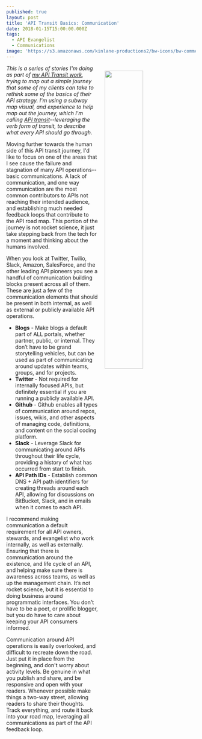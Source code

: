 ```yaml
---
published: true
layout: post
title: 'API Transit Basics: Communication'
date: 2018-01-15T15:00:00.000Z
tags:
  - API Evangelist
  - Communications
image: 'https://s3.amazonaws.com/kinlane-productions2/bw-icons/bw-comment-bubbles.png'
---
```

<p><img src="https://s3.amazonaws.com/kinlane-productions2/bw-icons/bw-comment-bubbles.png" align="right" width="45%" style="padding: 15px;" /></p>

_This is a series of stories I'm doing as part of [my API Transit work](http://basics.apievangelist.com/), trying to map out a simple journey that some of my clients can take to rethink some of the basics of their API strategy. I'm using a subway map visual, and experience to help map out the journey, which I'm calling [API transit](http://basics.apievangelist.com/)--leveraging the verb form of transit, to describe what every API should go through._

Moving further towards the human side of this API transit journey, I'd like to focus on one of the areas that I see cause the failure and stagnation of many API operations--basic communications. A lack of communication, and one way communication are the most common contributors to APIs not reaching their intended audience, and establishing much needed feedback loops that contribute to the API road map. This portion of the journey is not rocket science, it just take stepping back from the tech for a moment and thinking about the humans involved.

When you look at Twitter, Twilio, Slack, Amazon, SalesForce, and the other leading API pioneers you see a handful of communication building blocks present across all of them. These are just a few of the communication elements that should be present in both internal, as well as external or publicly available API operations.

- **Blogs** - Make blogs a default part of ALL portals, whether partner, public, or internal. They don’t have to be grand storytelling vehicles, but can be used as part of communicating around updates within teams, groups, and for projects.
- **Twitter** - Not required for internally focused APIs, but definitely essential if you are running a publicly available API.
- **Github** - Github enables all types of communication around repos, issues, wikis, and other aspects of managing code, definitions, and content on the social coding platform.
- **Slack** - Leverage Slack for communicating around APIs throughout their life cycle, providing a history of what has occurred from start to finish.
- **API Path IDs** - Establish common DNS + API path identifiers for creating threads around each API, allowing for discussions on BitBucket, Slack, and in emails when it comes to each API.

I recommend making communication a default requirement for all API owners, stewards, and evangelist who work internally, as well as externally. Ensuring that there is communication around the existence, and life cycle of an API, and helping make sure there is awareness across teams, as well as up the management chain. It’s not rocket science, but it is essential to doing business around programmatic interfaces. You don't have to be a poet, or prolific blogger, but you do have to care about keeping your API consumers informed.

Communication around API operations is easily overlooked, and difficult to recreate down the road. Just put it in place from the beginning, and don't worry about activity levels. Be genuine in what you publish and share, and be responsive and open with your readers. Whenever possible make things a two-way street, allowing readers to share their thoughts. Track everything, and route it back into your road map, leveraging all communications as part of the API feedback loop.
